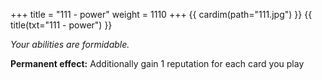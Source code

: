 +++
title = "111 - power"
weight = 1110
+++
{{ cardim(path="111.jpg") }}
{{ title(txt="111 - power") }}

*Your abilities are formidable.*

**Permanent effect:** Additionally gain 1 reputation for each card you play
